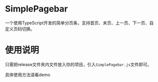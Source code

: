 # SimplePagebar
一个使用TypeScript开发的简单分页条，支持首页、末页、上一页、下一页、自定义页码切换。

# 使用说明
只需把release文件夹内文件放入你的项目，引入`SimplePagebar.js`文件即可。

具体使用方法请看demo